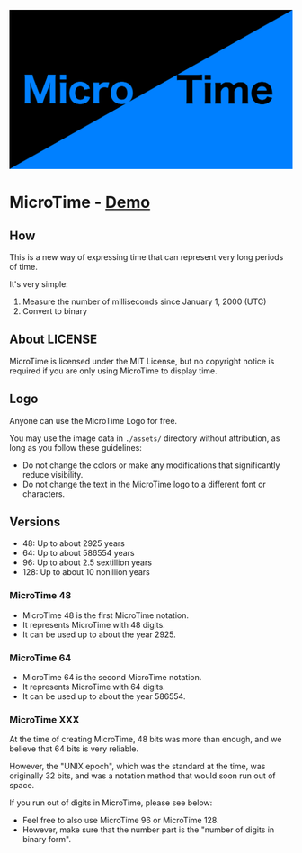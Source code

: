 ![Logo](./assets/MicroTime-Wallpaper.svg)

# MicroTime - [Demo](https://kamu.jp/microtime/)

## How
This is a new way of expressing time that can represent very long periods of time.

It's very simple:
1. Measure the number of milliseconds since January 1, 2000 (UTC)
2. Convert to binary

## About LICENSE
MicroTime is licensed under the MIT License, but no copyright notice is required if you are only using MicroTime to display time.

## Logo
Anyone can use the MicroTime Logo for free.

You may use the image data in `./assets/` directory without attribution, as long as you follow these guidelines:
- Do not change the colors or make any modifications that significantly reduce visibility.
- Do not change the text in the MicroTime logo to a different font or characters.

## Versions
- 48: Up to about 2925 years
- 64: Up to about 586554 years
- 96: Up to about 2.5 sextillion years
- 128: Up to about 10 nonillion years

### MicroTime 48
- MicroTime 48 is the first MicroTime notation.
- It represents MicroTime with 48 digits.
- It can be used up to about the year 2925.

### MicroTime 64
- MicroTime 64 is the second MicroTime notation.
- It represents MicroTime with 64 digits.
- It can be used up to about the year 586554.

### MicroTime XXX
At the time of creating MicroTime, 48 bits was more than enough, and we believe that 64 bits is very reliable.

However, the "UNIX epoch", which was the standard at the time, was originally 32 bits, and was a notation method that would soon run out of space.

If you run out of digits in MicroTime, please see below:
- Feel free to also use MicroTime 96 or MicroTime 128.
- However, make sure that the number part is the "number of digits in binary form".
